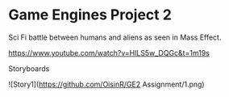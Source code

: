 # Game Engines Project 2
 
Sci Fi battle between humans and aliens as seen in Mass Effect. 

https://www.youtube.com/watch?v=HlLS5w_DQGc&t=1m19s

Storyboards 

![Story1](https://github.com/OisinR/GE2 Assignment/1.png)
